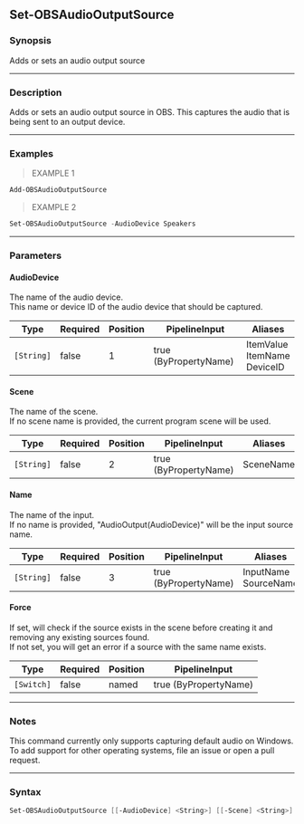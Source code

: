 Set-OBSAudioOutputSource
------------------------

### Synopsis
Adds or sets an audio output source

---

### Description

Adds or sets an audio output source in OBS.  This captures the audio that is being sent to an output device.

---

### Examples
> EXAMPLE 1

```PowerShell
Add-OBSAudioOutputSource
```
> EXAMPLE 2

```PowerShell
Set-OBSAudioOutputSource -AudioDevice Speakers
```

---

### Parameters
#### **AudioDevice**
The name of the audio device.    
This name or device ID of the audio device that should be captured.

|Type      |Required|Position|PipelineInput        |Aliases                            |
|----------|--------|--------|---------------------|-----------------------------------|
|`[String]`|false   |1       |true (ByPropertyName)|ItemValue<br/>ItemName<br/>DeviceID|

#### **Scene**
The name of the scene.    
If no scene name is provided, the current program scene will be used.

|Type      |Required|Position|PipelineInput        |Aliases  |
|----------|--------|--------|---------------------|---------|
|`[String]`|false   |2       |true (ByPropertyName)|SceneName|

#### **Name**
The name of the input.    
If no name is provided, "AudioOutput$($AudioDevice)" will be the input source name.

|Type      |Required|Position|PipelineInput        |Aliases                 |
|----------|--------|--------|---------------------|------------------------|
|`[String]`|false   |3       |true (ByPropertyName)|InputName<br/>SourceName|

#### **Force**
If set, will check if the source exists in the scene before creating it and removing any existing sources found.    
If not set, you will get an error if a source with the same name exists.

|Type      |Required|Position|PipelineInput        |
|----------|--------|--------|---------------------|
|`[Switch]`|false   |named   |true (ByPropertyName)|

---

### Notes
This command currently only supports capturing default audio on Windows.    
To add support for other operating systems, file an issue or open a pull request.

---

### Syntax
```PowerShell
Set-OBSAudioOutputSource [[-AudioDevice] <String>] [[-Scene] <String>] [[-Name] <String>] [-Force] [<CommonParameters>]
```
